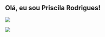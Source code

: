 ## Olá, eu sou Priscila Rodrigues!

<div class="github-statics">

  <a href="https://github.com/priscilarodriguess">
  <img aling="right" src="https://github-readme-stats.vercel.app/api/top-langs/?username=priscilarodriguess&layout=compact&theme=radical">
</a>

</br>
</div>
</br>

<div class="contato">
  <img src="https://img.shields.io/badge/LinkedIn-0077B5?style=for-the-badge&logo=linkedin&logoColor=white">
</div>
